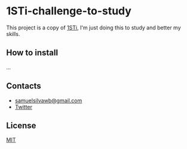 # 1STi-challenge-to-study

This project is a copy of [1STi](https://github.com/1STi/desafio-frontend/blob/master/README.md), I'm just doing this to study and better my skills.

## How to install

...

## Contacts

- samuelsilvawb@gmail.com
- [Twitter](https://twitter.com/samuelsilvadev)


## License

[MIT](https://github.com/samuelsilvadev/1STi-challenge-to-study/blob/master/LICENSE)
